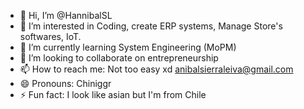 - 👋 Hi, I’m @HannibalSL
- 👀 I’m interested in Coding, create ERP systems, Manage Store's softwares, IoT.
- 🌱 I’m currently learning System Engineering (MoPM)
- 💞️ I’m looking to collaborate on entrepreneurship
- 📫 How to reach me: Not too easy xd anibalsierraleiva@gmail.com
- 😄 Pronouns: Chiniggr
- ⚡ Fun fact: I look like asian but I'm from Chile

<!---
HannibalSL/HannibalSL is a ✨ special ✨ repository because its `README.md` (this file) appears on your GitHub profile.
You can click the Preview link to take a look at your changes.
--->
